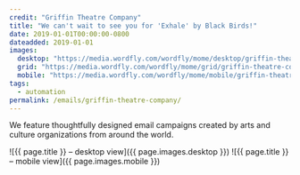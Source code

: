 ```yaml
---
credit: "Griffin Theatre Company"
title: "We can't wait to see you for 'Exhale' by Black Birds!"
date: 2019-01-01T00:00:00-0800
dateadded: 2019-01-01
images:
  desktop: "https://media.wordfly.com/wordfly/mome/desktop/griffin-theatre-company.jpg"
  grid: "https://media.wordfly.com/wordfly/mome/grid/griffin-theatre-company.jpg"
  mobile: "https://media.wordfly.com/wordfly/mome/mobile/griffin-theatre-company.jpg"
tags:
  - automation
permalink: /emails/griffin-theatre-company/
---
```

We feature thoughtfully designed email campaigns created by arts and culture organizations from around the world.

![{{ page.title }} – desktop view]({{ page.images.desktop }})
![{{ page.title }} – mobile view]({{ page.images.mobile }})
